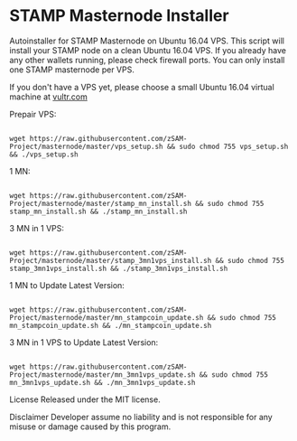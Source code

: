 # STAMP Masternode Installer
Autoinstaller for STAMP Masternode on Ubuntu 16.04 VPS. This script will install your STAMP node on a clean Ubuntu 16.04 VPS. If you already have any other wallets running, please check firewall ports. You can only install one STAMP masternode per VPS.

If you don't have a VPS yet, please choose a small Ubuntu 16.04 virtual machine at <a href="https://www.vultr.com/?ref=7476040" rel="nofollow">vultr.com</a></p>

Prepair VPS:
<pre><code>
wget https://raw.githubusercontent.com/zSAM-Project/masternode/master/vps_setup.sh && sudo chmod 755 vps_setup.sh && ./vps_setup.sh
</pre></code>

1 MN:
<pre><code>
wget https://raw.githubusercontent.com/zSAM-Project/masternode/master/stamp_mn_install.sh && sudo chmod 755 stamp_mn_install.sh && ./stamp_mn_install.sh
</pre></code>

3 MN in 1 VPS:
<pre><code>
wget https://raw.githubusercontent.com/zSAM-Project/masternode/master/stamp_3mn1vps_install.sh && sudo chmod 755 stamp_3mn1vps_install.sh && ./stamp_3mn1vps_install.sh
</pre></code>

1 MN to Update Latest Version:
<pre><code>
wget https://raw.githubusercontent.com/zSAM-Project/masternode/master/mn_stampcoin_update.sh && sudo chmod 755 mn_stampcoin_update.sh && ./mn_stampcoin_update.sh
</pre></code>

3 MN in 1 VPS to Update Latest Version:
<pre><code>
wget https://raw.githubusercontent.com/zSAM-Project/masternode/master/mn_3mn1vps_update.sh && sudo chmod 755 mn_3mn1vps_update.sh && ./mn_3mn1vps_update.sh
</pre></code>

License
Released under the MIT license.

Disclaimer
Developer assume no liability and is not responsible for any misuse or damage caused by this program.
